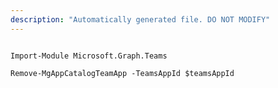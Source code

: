 ```yaml
---
description: "Automatically generated file. DO NOT MODIFY"
---
```


```powershellv2

Import-Module Microsoft.Graph.Teams

Remove-MgAppCatalogTeamApp -TeamsAppId $teamsAppId

```